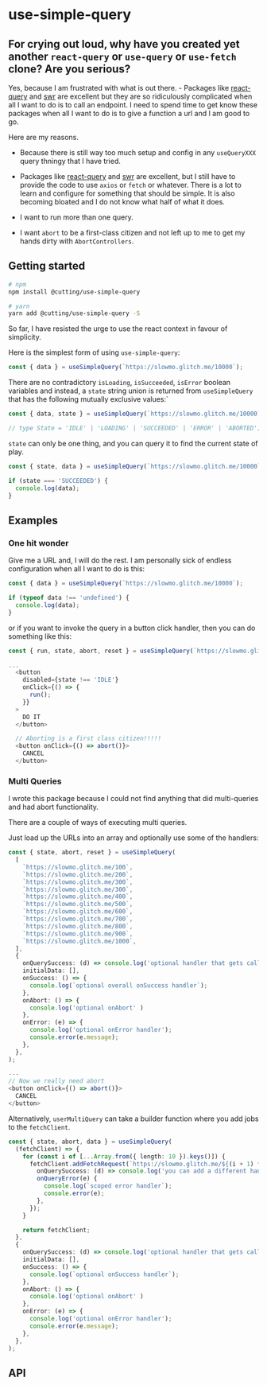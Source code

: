 # use-simple-query

## For crying out loud, why have you created yet another `react-query` or `use-query` or `use-fetch` clone? Are you serious?

Yes, because I am frustrated with what is out there.  - Packages like [react-query](https://github.com/tannerlinsley/react-query/blob/master/examples/basic/src/index.js#L41) and [swr](https://github.com/vercel/swr) are excellent but they are so ridiculously complicated when all I want to do is to call an endpoint.  I need to spend time to get know these packages when all I want to do is to give a function a url and I am good to go.

Here are my reasons.

- Because there is still way too much setup and config in any `useQueryXXX` query thningy that I have tried.

- Packages like [react-query](https://github.com/tannerlinsley/react-query/blob/master/examples/basic/src/index.js#L41) and [swr](https://github.com/vercel/swr) are excellent, but I still have to provide the code to use `axios` or `fetch` or whatever.  There is a lot to learn and configure for something that should be simple.  It is also becoming bloated and I do not know what half of what it does.

- I want to run more than one query.

- I want `abort` to be a first-class citizen and not left up to me to get my hands dirty with `AbortControllers`.

## Getting started

```bash
# npm
npm install @cutting/use-simple-query

# yarn
yarn add @cutting/use-simple-query -S
```

So far, I have resisted the urge to use the react context in favour of simplicity.

Here is the simplest form of using `use-simple-query`:

```ts
const { data } = useSimpleQuery(`https://slowmo.glitch.me/10000`);
```

There are no contradictory `isLoading`, `isSucceeded`, `isError` boolean variables and instead, a `state` string union is returned from `useSimpleQuery` that has the following mutually exclusive values:`

```ts
const { data, state } = useSimpleQuery(`https://slowmo.glitch.me/10000`);

// type State = 'IDLE' | 'LOADING' | 'SUCCEEDED' | 'ERROR' | 'ABORTED';
```

`state` can only be one thing, and you can query it to find the current state of play.

```ts
const { state, data } = useSimpleQuery(`https://slowmo.glitch.me/10000`);

if (state === 'SUCCEEDED') {
  console.log(data);
}
```

## Examples

### One hit wonder

Give me a URL and, I will do the rest.  I am personally sick of endless configuration when all I want to do is this:

```ts
const { data } = useSimpleQuery(`https://slowmo.glitch.me/10000`);

if (typeof data !== 'undefined') {
  console.log(data);
}
```

or if you want to invoke the query in a button click handler, then you can do something like this:

```ts
const { run, state, abort, reset } = useSimpleQuery(`https://slowmo.glitch.me/10000`, { executeOnload: false });

...
  <button
    disabled={state !== 'IDLE'}
    onClick={() => {
      run();
    }}
  >
    DO IT
  </button>

  // Aborting is a first class citizen!!!!!
  <button onClick={() => abort()}>
    CANCEL
  </button>
```

### Multi Queries

I wrote this package because I could not find anything that did multi-queries and had abort functionality. 

There are a couple of ways of executing multi queries.

Just load up the URLs into an array and optionally use some of the handlers:

```ts
const { state, abort, reset } = useSimpleQuery(
  [
    `https://slowmo.glitch.me/100`,
    `https://slowmo.glitch.me/200`,
    `https://slowmo.glitch.me/300`,
    `https://slowmo.glitch.me/300`,
    `https://slowmo.glitch.me/400`,
    `https://slowmo.glitch.me/500`,
    `https://slowmo.glitch.me/600`,
    `https://slowmo.glitch.me/700`,
    `https://slowmo.glitch.me/800`,
    `https://slowmo.glitch.me/900`,
    `https://slowmo.glitch.me/1000`,
  ],
  {
    onQuerySuccess: (d) => console.log('optional handler that gets called when a single query has completed successfully'),
    initialData: [],
    onSuccess: () => {
      console.log(`optional overall onSuccess handler`);
    },
    onAbort: () => {
      console.log('optional onAbort' )
    },
    onError: (e) => {
      console.log('optional onError handler');
      console.error(e.message);
    },
  },
);

---
// Now we really need abort
<button onClick={() => abort()}>
  CANCEL
</button>
```

Alternatively, `userMultiQuery` can take a builder function where you add jobs to the `fetchClient`.

```ts
const { state, abort, data } = useSimpleQuery(
  (fetchClient) => {
    for (const i of [...Array.from({ length: 10 }).keys()]) {
      fetchClient.addFetchRequest(`https://slowmo.glitch.me/${(i + 1) * 100}`, {
        onQuerySuccess: (d) => console.log('you can add a different handler for each query'),
        onQueryError(e) {
          console.log(`scoped error handler`);
          console.error(e);
        },
      });
    }

    return fetchClient;
  },
  {
    onQuerySuccess: (d) => console.log('optional handler that gets called when a query has completed successfully'),
    initialData: [],
    onSuccess: () => {
      console.log(`optional onSuccess handler`);
    },
    onAbort: () => {
      console.log('optional onAbort' )
    },
    onError: (e) => {
      console.log('optional onError handler');
      console.error(e.message);
    },
  },
);
```

## API
